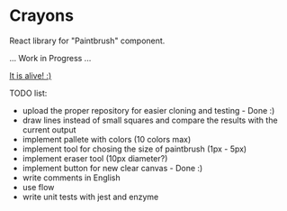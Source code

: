 # Crayons

React library for "Paintbrush" component.

... Work in Progress ...

[It is alive! :)](http://krajkar-tests.surge.sh/)

TODO list:
- upload the proper repository for easier cloning and testing - Done :)
- draw lines instead of small squares and compare the results with the current output
- implement pallete with colors (10 colors max)
- implement tool for chosing the size of paintbrush (1px - 5px)
- implement eraser tool (10px diameter?)
- implement button for new clear canvas - Done :)
- write comments in English
- use flow
- write unit tests with jest and enzyme 
